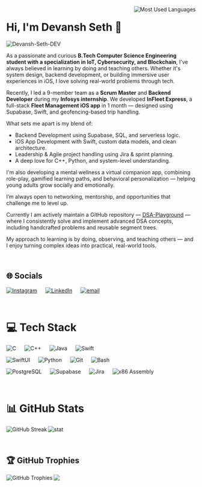 <img align="right" src="https://github-readme-stats.vercel.app/api/top-langs/?username=Devansh-Seth-DEV&theme=transparent&hide_title=true&hide_border=false&layout=compact" alt="Most Used Languages" />



# Hi, I'm Devansh Seth 👋
<img align="left" src="https://komarev.com/ghpvc/?username=Devansh-Seth-DEV" alt="Devansh-Seth-DEV" /> <br>

As a passionate and curious **B.Tech Computer Science Engineering student with a specialization in IoT, Cybersecurity, and Blockchain**, I’ve always believed in learning by doing and teaching others. Whether it's system design, backend development, or building immersive user experiences in iOS, I love solving real-world problems through tech.

Recently, I led a 9-member team as a **Scrum Master** and **Backend Developer** during my **Infosys internship**. We developed **InFleet Express**, a full-stack **Fleet Management iOS app** in 1 month — designed using Supabase, Swift, and geofencing-based trip handling.

What sets me apart is my blend of:
- Backend Development using Supabase, SQL, and serverless logic.
- iOS App Development with Swift, custom data models, and clean architecture.
- Leadership & Agile project handling using Jira & sprint planning.
- A deep love for C++, Python, and system-level understanding.

I'm also developing a mental wellness a virtual companion app, combining role-play, gamified learning paths, and behavioral personalization — helping young adults grow socially and emotionally.

I’m always open to networking, mentorship, and opportunities that challenge me to level up.

Currently I am actively maintain a GitHub repository — [DSA-Playground](https://github.com/Devansh-Seth-DEV/DSA-Playground) — where I consistently solve and implement advanced DSA concepts, including handcrafted problems and reusable segment trees.

My approach to learning is by doing, observing, and teaching others — and I enjoy turning complex ideas into practical, real-world tools.

<br>

## 🌐 Socials
[![Instagram](https://img.shields.io/badge/Instagram-%23E4405F.svg?logo=Instagram&logoColor=white)](https://www.instagram.com/engg.devanshseth/?hl=en)  &emsp;  [![LinkedIn](https://img.shields.io/badge/LinkedIn-%230077B5.svg?logo=linkedin&logoColor=white)](https://www.linkedin.com/in/devansh-seth-0b6a07264/)  &emsp;  [![email](https://img.shields.io/badge/Email-D14836?logo=gmail&logoColor=white)](mailto:dev.devanshseth.engg0072@gmail.com) 

<br>

# 💻 Tech Stack
![C](https://img.shields.io/badge/c-%2300599C.svg?style=for&logo=c&logoColor=white)  &emsp;  ![C++](https://img.shields.io/badge/c++-%2300599C.svg?style=for&logo=c%2B%2B&logoColor=white)  &emsp;  ![Java](https://img.shields.io/badge/java-%23ED8B00.svg?style=for&logo=openjdk&logoColor=white)  &emsp;  ![Swift](https://img.shields.io/badge/Swift-orange?style=for&logo=swift&logoColor=white)

![SwiftUI](https://img.shields.io/badge/SwiftUI-orange?style=for&logo=swift&logoColor=white)  &emsp;  ![Python](https://img.shields.io/badge/python-3670A0?style=for&logo=python&logoColor=ffdd54)  &emsp;  ![Git](https://img.shields.io/badge/git-%23F05033.svg?style=for&logo=git&logoColor=white)  &emsp;  ![Bash](https://img.shields.io/badge/Bash-121011?style=for&logo=gnu-bash&logoColor=white)

![PostgreSQL](https://img.shields.io/badge/PostgreSQL-336791?style=for&logo=postgresql&logoColor=white)   &emsp;  ![Supabase](https://img.shields.io/badge/Supabase-3ECF8E?style=for&logo=supabase&logoColor=white)   &emsp;  ![Jira](https://img.shields.io/badge/Jira-0052CC?style=for&logo=jira&logoColor=white)   &emsp;  ![x86 Assembly](https://img.shields.io/badge/x86_Assembly-Basics-0078D7?style=for)


<br>

# 📊 GitHub Stats
<img align="left" src="https://github-readme-streak-stats.herokuapp.com/?user=Devansh-Seth-DEV&theme=transparent&hide_border=false" alt="GitHub Streak" />

<img aligh="right" src="https://github-readme-stats.vercel.app/api?username=Devansh-Seth-DEV&show_icons=true&theme=transparent&hide_title=true&hide_rank=true" alt="stat" /> <br>


<br>

## 🏆 GitHub Trophies
<img align="left" src="https://github-profile-trophy.vercel.app/?username=Devansh-Seth-DEV&theme=radical&no-frame=true&no-bg=true&margin-w=4" alt="GitHub Trophies" /> 


[![](https://visitcount.itsvg.in/api?id=Swastik176&icon=0&color=0)](https://visitcount.itsvg.in)
